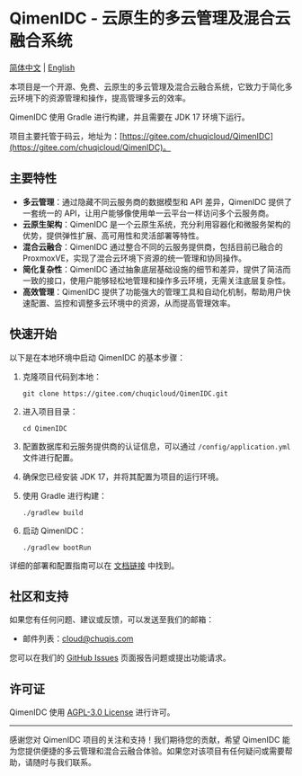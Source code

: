 # QimenIDC - 云原生的多云管理及混合云融合系统


[简体中文](./README.md) | [English](./README.en.md)

本项目是一个开源、免费、云原生的多云管理及混合云融合系统，它致力于简化多云环境下的资源管理和操作，提高管理多云的效率。

QimenIDC 使用 Gradle 进行构建，并且需要在 JDK 17 环境下运行。

项目主要托管于码云，地址为：[https://gitee.com/chuqicloud/QimenIDC](https://gitee.com/chuqicloud/QimenIDC)。

## 主要特性

- **多云管理**：通过隐藏不同云服务商的数据模型和 API 差异，QimenIDC 提供了一套统一的 API，让用户能够像使用单一云平台一样访问多个云服务商。
- **云原生架构**：QimenIDC 是一个云原生系统，充分利用容器化和微服务架构的优势，提供弹性扩展、高可用性和灵活部署等特性。
- **混合云融合**：QimenIDC 通过整合不同的云服务提供商，包括目前已融合的 ProxmoxVE，实现了混合云环境下资源的统一管理和协同操作。
- **简化复杂性**：QimenIDC 通过抽象底层基础设施的细节和差异，提供了简洁而一致的接口，使用户能够轻松地管理和操作多云环境，无需关注底层复杂性。
- **高效管理**：QimenIDC 提供了功能强大的管理工具和自动化机制，帮助用户快速配置、监控和调整多云环境中的资源，从而提高管理效率。

## 快速开始

以下是在本地环境中启动 QimenIDC 的基本步骤：

1. 克隆项目代码到本地：

   ```shell
   git clone https://gitee.com/chuqicloud/QimenIDC.git
   ```

2. 进入项目目录：

   ```shell
   cd QimenIDC
   ```

3. 配置数据库和云服务提供商的认证信息，可以通过 `/config/application.yml` 文件进行配置。

4. 确保您已经安装 JDK 17，并将其配置为项目的运行环境。

5. 使用 Gradle 进行构建：

   ```shell
   ./gradlew build
   ```

6. 启动 QimenIDC：

   ```shell
   ./gradlew bootRun
   ```

详细的部署和配置指南可以在 [文档链接](https://www.chuqiyun.com) 中找到。


## 社区和支持

如果您有任何问题、建议或反馈，可以发送至我们的邮箱：

- 邮件列表：cloud@chuqis.com

您可以在我们的 [GitHub Issues](https://github.com/your-username/QimenIDC/issues) 页面报告问题或提出功能请求。

## 许可证

QimenIDC 使用 [AGPL-3.0 License](https://www.gnu.org/licenses/agpl-3.0.html) 进行许可。

---

感谢您对 QimenIDC 项目的关注和支持！我们期待您的贡献，希望 QimenIDC 能为您提供便捷的多云管理和混合云融合体验。如果您对该项目有任何疑问或需要帮助，请随时与我们联系。